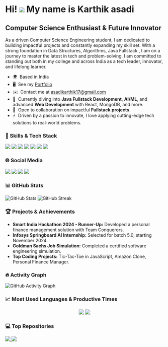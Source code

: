 Hi! ![](https://user-images.githubusercontent.com/18350557/176309783-0785949b-9127-417c-8b55-ab5a4333674e.gif) My name is Karthik asadi
==================================================================================================================================

Computer Science Enthusiast & Future Innovator
----------------------------------------------
As a driven Computer Science Engineering student, I am dedicated to building impactful projects and constantly expanding my skill set. With a strong foundation in Data Structures, Algorithms, Java Fullstack , I am on a journey to master the latest in tech and problem-solving. I am committed to standing out both in my college and across India as a tech leader, innovator, and lifelong learner.

* 🌍  Based in India
* 🖥️  See my [Portfolio](https://asadikarthik.github.io/my-portfolio/) 
* ✉️  Contact me at [asadikarthik17@gmail.com](mailto:asadikarthik17@gmail.com)
* 🧠  Currently diving into **Java Fullstack Development**, **AI/ML**, and advanced **Web Development** with React, MongoDB, and more.
* 🤝  Open to collaboration on impactful **Fullstack**  **projects**.
* ⚡  Driven by a passion to innovate, I love applying cutting-edge tech solutions to real-world problems.

### 🚀 Skills & Tech Stack
<p align="left">
  <img src="https://img.shields.io/badge/Java-ED8B00?style=for-the-badge&logo=java&logoColor=white" />
  <img src="https://img.shields.io/badge/Python-3776AB?style=for-the-badge&logo=python&logoColor=white" />
  <img src="https://img.shields.io/badge/HTML5-E34F26?style=for-the-badge&logo=html5&logoColor=white" />
  <img src="https://img.shields.io/badge/CSS3-1572B6?style=for-the-badge&logo=css3&logoColor=white" />
  <img src="https://img.shields.io/badge/JavaScript-F7DF1E?style=for-the-badge&logo=javascript&logoColor=black" />
  <img src="https://img.shields.io/badge/MySQL-005C84?style=for-the-badge&logo=mysql&logoColor=white" />
  <img src="https://img.shields.io/badge/Git-F05032?style=for-the-badge&logo=git&logoColor=white" />
</p>

### 🌐 Social Media
<p align="left">
  <a href="https://github.com/asadikarthik" target="_blank"><img src="https://img.shields.io/badge/GitHub-100000?style=for-the-badge&logo=github&logoColor=white"/></a>
  <a href="https://www.linkedin.com/in/asadi-karthik/" target="_blank"><img src="https://img.shields.io/badge/LinkedIn-0077B5?style=for-the-badge&logo=linkedin&logoColor=white" /></a>
  <a href="https://www.instagram.com/itz.karthik._" target="_blank"><img src="https://img.shields.io/badge/Instagram-E4405F?style=for-the-badge&logo=instagram&logoColor=white" /></a>
  <a href="https://x.com/asadikarthik" target="_blank"><img src="https://img.shields.io/badge/Twitter-1DA1F2?style=for-the-badge&logo=twitter&logoColor=white" /></a>
</p>


### 📊 GitHub Stats
<p align="left">
  <img src="https://github-readme-stats.vercel.app/api?username=asadikarthik&show_icons=true&theme=algolia" alt="GitHub Stats"/>
  <img src="https://github-readme-streak-stats.herokuapp.com/?user=asadikarthik&theme=algolia" alt="GitHub Streak"/>
</p>

### 🏆 Projects & Achievements
- **Smart India Hackathon 2024 - Runner-Up:** Developed a personal finance management solution with Team Conquerors.
- **Infosys Springboard AI Internship:** Selected for batch 5.0, starting November 2024.
- **Goldman Sachs Job Simulation:** Completed a certified software engineering simulation.
- **Top Coding Projects:** Tic-Tac-Toe in JavaScript, Amazon Clone, Personal Finance Manager.

### 🔥 Activity Graph
![GitHub Activity Graph](https://github-readme-activity-graph.vercel.app/graph?username=asadikarthik&theme=react-dark)

### 📈 Most Used Languages & Productive Times
<p align="center">
  <img src="https://github-profile-summary-cards.vercel.app/api/cards/most-commit-language?username=asadikarthik&theme=algolia" />
  <img src="https://github-profile-summary-cards.vercel.app/api/cards/productive-time?username=asadikarthik&theme=algolia" />
</p>

### 💻 Top Repositories
<a href="https://github.com/asadikarthik/PersonalFinanceManager">
  <img src="https://github-readme-stats.vercel.app/api/pin/?username=asadikarthik&repo=PersonalFinanceManager&theme=algolia" />
</a>
<a href="https://github.com/asadikarthik/AmazonClone">
  <img src="https://github-readme-stats.vercel.app/api/pin/?username=asadikarthik&repo=AmazonClone&theme=algolia" />
</a>
